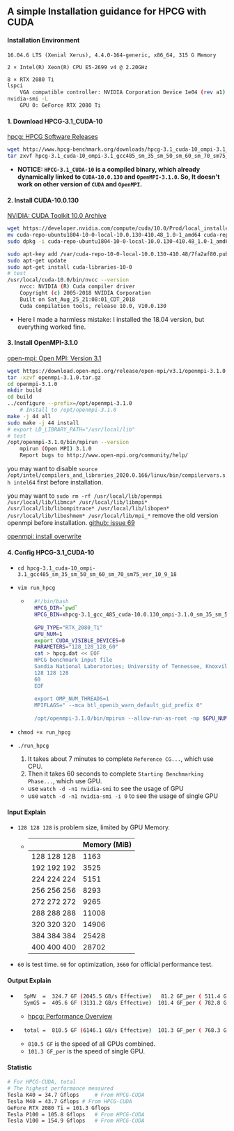 ## A simple Installation guidance for HPCG with CUDA

#### Installation Environment

```
16.04.6 LTS (Xenial Xerus), 4.4.0-164-generic, x86_64, 315 G Memory
```

```
2 × Intel(R) Xeon(R) CPU E5-2699 v4 @ 2.20GHz
```

```bash
8 × RTX 2080 Ti
lspci
	VGA compatible controller: NVIDIA Corporation Device 1e04 (rev a1)
nvidia-smi -L
	GPU 0: GeForce RTX 2080 Ti
```



#### 1. Download HPCG-3.1_CUDA-10

[hpcg: HPCG Software Releases](https://www.hpcg-benchmark.org/software/index.html)

```bash
wget http://www.hpcg-benchmark.org/downloads/hpcg-3.1_cuda-10_ompi-3.1_gcc485_sm_35_sm_50_sm_60_sm_70_sm75_ver_10_9_18.tgz
tar zxvf hpcg-3.1_cuda-10_ompi-3.1_gcc485_sm_35_sm_50_sm_60_sm_70_sm75_ver_10_9_18.tgz
```

* **NOTICE: `HPCG-3.1_CUDA-10` is a compiled binary, which already dynamically linked to  `CUDA-10.0.130` and `OpenMPI-3.1.0`. So, It doesn't work on other version of `CUDA` and `OpenMPI`.**



#### 2. Install CUDA-10.0.130

[NVIDIA: CUDA Toolkit 10.0 Archive](https://developer.nvidia.com/cuda-10.0-download-archive?target_os=Linux&target_arch=x86_64&target_distro=Ubuntu&target_version=1804&target_type=deblocal)

```bash
wget https://developer.nvidia.com/compute/cuda/10.0/Prod/local_installers/cuda-repo-ubuntu1804-10-0-local-10.0.130-410.48_1.0-1_amd64
mv cuda-repo-ubuntu1804-10-0-local-10.0.130-410.48_1.0-1_amd64 cuda-repo-ubuntu1804-10-0-local-10.0.130-410.48_1.0-1_amd64.deb
sudo dpkg -i cuda-repo-ubuntu1804-10-0-local-10.0.130-410.48_1.0-1_amd64.deb   # unpack to /var/cuda-repo-10-0-local-10.0.130-410.48/

sudo apt-key add /var/cuda-repo-10-0-local-10.0.130-410.48/7fa2af80.pub    # register local repo to apt source
sudo apt-get update
sudo apt-get install cuda-libraries-10-0
# test
/usr/local/cuda-10.0/bin/nvcc --version
    nvcc: NVIDIA (R) Cuda compiler driver
    Copyright (c) 2005-2018 NVIDIA Corporation
    Built on Sat_Aug_25_21:08:01_CDT_2018
    Cuda compilation tools, release 10.0, V10.0.130
```

* Here I made a harmless mistake: I installed the 18.04 version, but everything worked fine.



#### 3. Install OpenMPI-3.1.0

[open-mpi: Open MPI: Version 3.1](https://www.open-mpi.org/software/ompi/v3.1/)

```bash
wget https://download.open-mpi.org/release/open-mpi/v3.1/openmpi-3.1.0.tar.gz
tar -xzvf openmpi-3.1.0.tar.gz
cd openmpi-3.1.0
mkdir build
cd build
../configure --prefix=/opt/openmpi-3.1.0	
	# Install to /opt/openmpi-3.1.0
make -j 44 all
sudo make -j 44 install
# export LD_LIBRARY_PATH="/usr/local/lib"
# test
/opt/openmpi-3.1.0/bin/mpirun --version
    mpirun (Open MPI) 3.1.0
    Report bugs to http://www.open-mpi.org/community/help/
```

you may want to disable `source /opt/intel/compilers_and_libraries_2020.0.166/linux/bin/compilervars.sh intel64` first before installation.

you may want to `sudo rm -rf /usr/local/lib/openmpi /usr/local/lib/libmca* /usr/local/lib/libmpi* /usr/local/lib/libompitrace* /usr/local/lib/libopen* /usr/local/lib/liboshmem* /usr/local/lib/mpi_*` remove the old version openmpi before installation. [github: issue 69](https://github.com/horovod/horovod/issues/69)

[openmpi: install overwrite](https://www.open-mpi.org/faq/?category=building#install-overwrite)



#### 4. Config HPCG-3.1_CUDA-10

* `cd hpcg-3.1_cuda-10_ompi-3.1_gcc485_sm_35_sm_50_sm_60_sm_70_sm75_ver_10_9_18`

* `vim run_hpcg`

    * ```bash
        #!/bin/bash
        HPCG_DIR=`pwd`
        HPCG_BIN=xhpcg-3.1_gcc_485_cuda-10.0.130_ompi-3.1.0_sm_35_sm_50_sm_60_sm_70_sm_75_ver_10_9_18
        
        GPU_TYPE="RTX_2080_Ti"
        GPU_NUM=1
        export CUDA_VISIBLE_DEVICES=0
        PARAMETERS="128_128_128_60"
        cat > hpcg.dat << EOF
        HPCG benchmark input file
        Sandia National Laboratories; University of Tennessee, Knoxville
        128 128 128
        60
        EOF
        
        export OMP_NUM_THREADS=1
        MPIFLAGS=" --mca btl_openib_warn_default_gid_prefix 0"
        
        /opt/openmpi-3.1.0/bin/mpirun --allow-run-as-root -np $GPU_NUM $MPIFLAGS $HPCG_DIR/$HPCG_BIN | tee "./results/xhpcg_${GPU_NUM}_gpu-${GPU_TYPE}-${PARAMETERS}-$(date +"%G%m%d-%H%M%S").txt"
        ```
    
* `chmod +x run_hpcg`

* `./run_hpcg`

    1. It takes about 7 minutes to complete `Reference CG...`, which use CPU.
    2. Then it takes 60 seconds to complete `Starting Benchmarking Phase...`, which use GPU.

    * use `watch -d -n1 nvidia-smi` to see the usage of GPU
    * use `watch -d -n1 nvidia-smi -i 0` to see the usage of single GPU



#### Input Explain

* `128 128 128` is problem size, limited by GPU Memory.

    * |             | Memory (MiB) |
        | ----------- | ------------ |
        | 128 128 128 | 1163         |
        | 192 192 192 | 3525         |
        | 224 224 224 | 5151         |
        | 256 256 256 | 8293         |
        | 272 272 272 | 9265         |
        | 288 288 288 | 11008        |
        | 320 320 320 | 14906        |
        | 384 384 384 | 25428        |
        | 400 400 400 | 28702        |

* `60` is test time. `60` for optimization, `3660` for official performance test.



#### Output Explain

* ```bash
    SpMV  =  324.7 GF (2045.5 GB/s Effective)   81.2 GF_per ( 511.4 GB/s Effective)
    SymGS =  405.6 GF (3131.2 GB/s Effective)  101.4 GF_per ( 782.8 GB/s Effective)
    ```

    * [hpcg: Performance Overview](https://www.hpcg-benchmark.org/custom/index.html?lid=158&slid=281)

* ```bash
    total =  810.5 GF (6146.1 GB/s Effective)  101.3 GF_per ( 768.3 GB/s Effective)
    ```

    * `810.5 GF` is the speed of all GPUs combined.
    * `101.3 GF_per` is the speed of single GPU.



#### Statistic

```bash
# For HPCG-CUDA, total
# The highest performance measured
Tesla K40 = 34.7 Gflops 	# From HPCG-CUDA
Tesla M40 = 43.7 Gflops	# From HPCG-CUDA
GeFore RTX 2080 Ti = 101.3 Gflops
Tesla P100 = 105.8 Gflops	# From HPCG-CUDA
Tesla V100 = 154.9 Gflops	# From HPCG-CUDA
```

